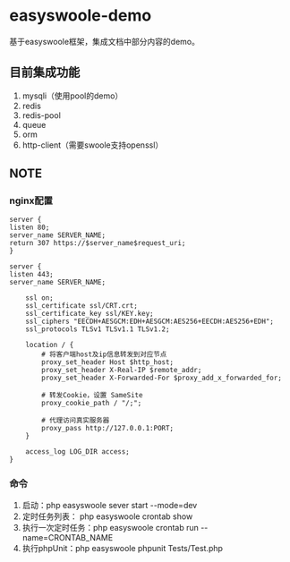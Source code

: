# easyswoole-demo
基于easyswoole框架，集成文档中部分内容的demo。

## 目前集成功能
1. mysqli（使用pool的demo）
2. redis
3. redis-pool
4. queue
5. orm 
6. http-client（需要swoole支持openssl）

## NOTE

### nginx配置

```
server {
listen 80;
server_name SERVER_NAME;
return 307 https://$server_name$request_uri;
}

server {
listen 443;
server_name SERVER_NAME;

    ssl on;
    ssl_certificate ssl/CRT.crt;
    ssl_certificate_key ssl/KEY.key;
    ssl_ciphers "EECDH+AESGCM:EDH+AESGCM:AES256+EECDH:AES256+EDH";
    ssl_protocols TLSv1 TLSv1.1 TLSv1.2;

    location / {
        # 将客户端host及ip信息转发到对应节点
        proxy_set_header Host $http_host;
        proxy_set_header X-Real-IP $remote_addr;
        proxy_set_header X-Forwarded-For $proxy_add_x_forwarded_for;

        # 转发Cookie，设置 SameSite
        proxy_cookie_path / "/;";

        # 代理访问真实服务器
        proxy_pass http://127.0.0.1:PORT;
    }

    access_log LOG_DIR access;
}
```

### 命令
1. 启动：php easyswoole sever start --mode=dev
2. 定时任务列表： php easyswoole crontab show
3. 执行一次定时任务：php easyswoole crontab run --name=CRONTAB_NAME
4. 执行phpUnit：php easyswoole phpunit Tests/Test.php


